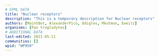 ```yaml
---
# GPML DATA
title: "Nuclear receptors"
description: "This is a temporary description for Nuclear receptors"
authors: [MaintBot, AlexanderPico, Ddigles, Mkutmon, Eweitz]
organisms: [Pan troglodytes]
# ADDITIONAL DATA
last-edited: 2021-05-21
communities: []
wpid: "WP950"
---
```

